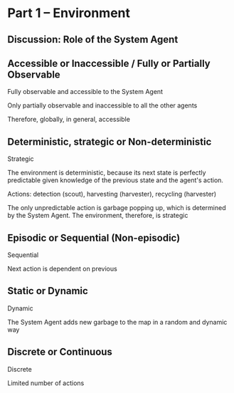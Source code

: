 # Part 1 – Environment 



## Discussion: Role of the System Agent



## Accessible or Inaccessible / Fully or Partially Observable

Fully observable and accessible to the System Agent

Only partially observable and inaccessible to all the other agents

Therefore, globally, in general, accessible



## Deterministic, strategic or Non-deterministic

Strategic

The environment is deterministic, because its next state is perfectly predictable given knowledge of the previous state and the agent's action. 

Actions: detection (scout), harvesting (harvester), recycling (harvester)

The only unpredictable action is garbage popping up, which is determined by the System Agent. The environment, therefore, is strategic



## Episodic or Sequential (Non-episodic)

Sequential

Next action is dependent on previous



## Static or Dynamic

Dynamic

The System Agent adds new garbage to the map in a random and dynamic way



## Discrete or Continuous

Discrete

Limited number of actions

